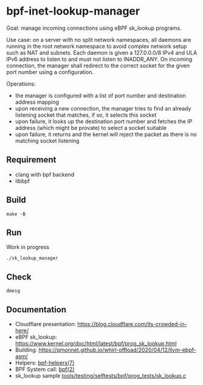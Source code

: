 bpf-inet-lookup-manager
=======================

Goal: manage incoming connections using eBPF sk_lookup programs.

Use case: on a server with no split network namespaces, all daemons are running
in the root network namespace to avoid complex network setup such as NAT and
subnets. Each daemon is given a 127.0.0.0/8 IPv4 and ULA IPv6 address to listen
to and must not listen to INADDR_ANY. On incoming connection, the manager shall
redirect to the correct socket for the given port number using a configuration.

Operations:

- the manager is configured with a list of port number and destination address
  mapping
- upon receiving a new connection, the manager tries to find an already
  listening socket that matches, if so, it selects this socket
- upon failure, it looks up the destination port number and fetches the IP
  address (which might be provate) to select a socket suitable
- upon failure, it returns and the kernel will reject the packet as there is no
  matching socket listening

Requirement
-----------

- clang with bpf backend
- libbpf

Build
-----

    make -B

Run
---

Work in progress

    ./sk_lookup_manager

Check
-----

    dmesg

Documentation
-------------

- Cloudflare presentation: https://blog.cloudflare.com/its-crowded-in-here/
- eBPF sk_lookup: https://www.kernel.org/doc/html/latest/bpf/prog_sk_lookup.html
- Building: https://qmonnet.github.io/whirl-offload/2020/04/12/llvm-ebpf-asm/
- Helpers: [bpf-helpers(7)](https://www.man7.org/linux/man-pages/man7/bpf-helpers.7.html)
- BPF System call: [bpf(2)](https://www.man7.org/linux/man-pages/man2/bpf.2.html)
- sk_lookup sample [tools/testing/selftests/bpf/prog_tests/sk_lookup.c](https://git.kernel.org/pub/scm/linux/kernel/git/torvalds/linux.git/tree/tools/testing/selftests/bpf/prog_tests/sk_lookup.c?h=v5.11)

